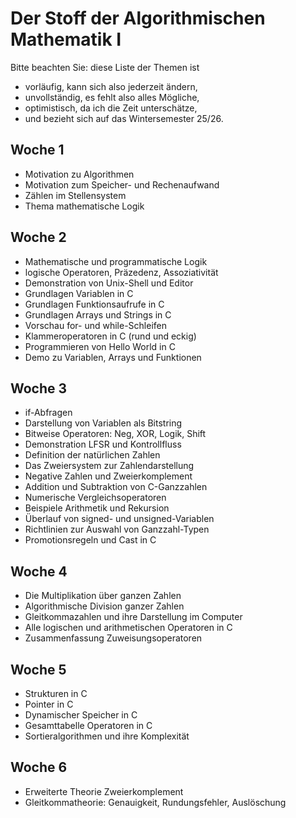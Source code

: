 
# Der Stoff der Algorithmischen Mathematik I

Bitte beachten Sie: diese Liste der Themen ist

 - vorläufig, kann sich also jederzeit ändern,
 - unvollständig, es fehlt also alles Mögliche,
 - optimistisch, da ich die Zeit unterschätze,
 - und bezieht sich auf das Wintersemester 25/26.

## Woche 1

 - Motivation zu Algorithmen
 - Motivation zum Speicher- und Rechenaufwand
 - Zählen im Stellensystem
 - Thema mathematische Logik

## Woche 2

 - Mathematische und programmatische Logik
 - logische Operatoren, Präzedenz, Assoziativität
 - Demonstration von Unix-Shell und Editor
 - Grundlagen Variablen in C
 - Grundlagen Funktionsaufrufe in C
 - Grundlagen Arrays und Strings in C
 - Vorschau for- und while-Schleifen
 - Klammeroperatoren in C (rund und eckig)
 - Programmieren von Hello World in C
 - Demo zu Variablen, Arrays und Funktionen

## Woche 3

 - if-Abfragen
 - Darstellung von Variablen als Bitstring
 - Bitweise Operatoren: Neg, XOR, Logik, Shift
 - Demonstration LFSR und Kontrollfluss
 - Definition der natürlichen Zahlen
 - Das Zweiersystem zur Zahlendarstellung
 - Negative Zahlen und Zweierkomplement
 - Addition und Subtraktion von C-Ganzzahlen
 - Numerische Vergleichsoperatoren
 - Beispiele Arithmetik und Rekursion
 - Überlauf von signed- und unsigned-Variablen
 - Richtlinien zur Auswahl von Ganzzahl-Typen
 - Promotionsregeln und Cast in C

## Woche 4

 - Die Multiplikation über ganzen Zahlen
 - Algorithmische Division ganzer Zahlen
 - Gleitkommazahlen und ihre Darstellung im Computer
 - Alle logischen und arithmetischen Operatoren in C
 - Zusammenfassung Zuweisungsoperatoren

## Woche 5

 - Strukturen in C
 - Pointer in C
 - Dynamischer Speicher in C
 - Gesamttabelle Operatoren in C
 - Sortieralgorithmen und ihre Komplexität

## Woche 6

 - Erweiterte Theorie Zweierkomplement
 - Gleitkommatheorie: Genauigkeit, Rundungsfehler, Auslöschung
